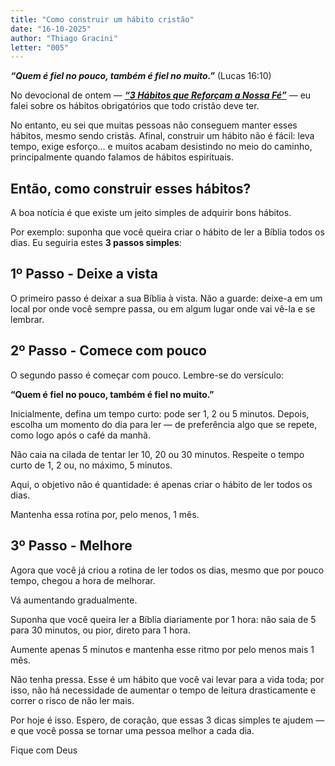 ```yaml
---
title: "Como construir um hábito cristão"
date: "16-10-2025"
author: "Thiago Gracini"
letter: "005"
---
```


**_“Quem é fiel no pouco, também é fiel no muito.”_** (Lucas 16:10)

No devocional de ontem — **[_“3 Hábitos que Reforçam a Nossa Fé”_](/cartas/3-habitos-que-reforcam-a-nossa-fe)** — eu falei sobre os hábitos obrigatórios que todo cristão deve ter.

No entanto, eu sei que muitas pessoas não conseguem manter esses hábitos, mesmo sendo cristãs. Afinal, construir um hábito não é fácil: leva tempo, exige esforço… e muitos acabam desistindo no meio do caminho, principalmente quando falamos de hábitos espirituais.

## Então, como construir esses hábitos?

A boa notícia é que existe um jeito simples de adquirir bons hábitos.

Por exemplo: suponha que você queira criar o hábito de ler a Bíblia todos os dias. Eu seguiria estes **3 passos simples**:

## 1º Passo - Deixe a vista

O primeiro passo é deixar a sua Bíblia à vista. Não a guarde: deixe-a em um local por onde você sempre passa, ou em algum lugar onde vai vê-la e se lembrar.

## 2º Passo - Comece com pouco

O segundo passo é começar com pouco. Lembre-se do versículo:

**“Quem é fiel no pouco, também é fiel no muito.”**

Inicialmente, defina um tempo curto: pode ser 1, 2 ou 5 minutos. Depois, escolha um momento do dia para ler — de preferência algo que se repete, como logo após o café da manhã.

Não caia na cilada de tentar ler 10, 20 ou 30 minutos. Respeite o tempo curto de 1, 2 ou, no máximo, 5 minutos.

Aqui, o objetivo não é quantidade: é apenas criar o hábito de ler todos os dias.

Mantenha essa rotina por, pelo menos, 1 mês.

## 3º Passo - Melhore

Agora que você já criou a rotina de ler todos os dias, mesmo que por pouco tempo, chegou a hora de melhorar.

Vá aumentando gradualmente.

Suponha que você queira ler a Bíblia diariamente por 1 hora: não saia de 5 para 30 minutos, ou pior, direto para 1 hora.

Aumente apenas 5 minutos e mantenha esse ritmo por pelo menos mais 1 mês.

Não tenha pressa. Esse é um hábito que você vai levar para a vida toda; por isso, não há necessidade de aumentar o tempo de leitura drasticamente e correr o risco de não ler mais.

Por hoje é isso. Espero, de coração, que essas 3 dicas simples te ajudem — e que você possa se tornar uma pessoa melhor a cada dia.

Fique com Deus
